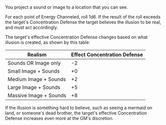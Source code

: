 You project a sound or image to a location that you can see.

For each point of Energy Channeled, roll 1d6. If the result of the roll exceeds the target's Concentration Defense the target believes the illusion to be real, and must act accordingly.

The target's effective Concentration Defense changes based on what illusion is created, as shown by this table:

Realism|Effect Concentration Defense
---|---
Sounds OR Image only | -2
Small Image + Sounds | +0
Medium Image + Sounds | +2
Large Image + Sounds | +5
Massive Image + Sounds | +8

If the illusion is something hard to believe, such as seeing a mermaid on land, or someone's dead brother, the target's effective Concentration Defense increases even more at the GM's discretion.